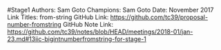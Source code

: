 #Stage1
Authors: Sam Goto
Champions: Sam Goto
Date: November 2017
Link Titles: from-string
GitHub Link: https://github.com/tc39/proposal-number-fromstring
GitHub Note Link: https://github.com/tc39/notes/blob/HEAD/meetings/2018-01/jan-23.md#13iic-bigintnumberfromstring-for-stage-1
